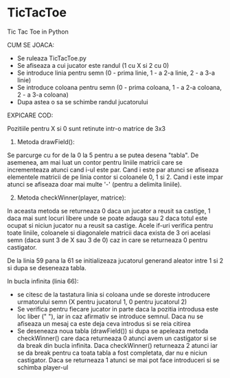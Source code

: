 # TicTacToe
Tic Tac Toe in Python

CUM SE JOACA:

- Se ruleaza TicTacToe.py
- Se afiseaza a cui jucator este randul (1 cu X si 2 cu 0)
- Se introduce linia pentru semn (0 - prima linie, 1 - a 2-a linie, 2 - a 3-a linie)
- Se introduce coloana pentru semn (0 - prima coloana, 1 - a 2-a coloana, 2 - a 3-a coloana)
- Dupa astea o sa se schimbe randul jucatorului

EXPICARE COD:

Pozitiile pentru X si 0 sunt retinute intr-o matrice de 3x3

1) Metoda drawField():

Se parcurge cu for de la 0 la 5 pentru a se putea desena "tabla". De asemenea, am mai luat un contor pentru liniile matricii care se incrementeaza atunci cand i-ul este par.
Cand i este par atunci se afiseaza elementele matricii de pe linia contor si coloanele 0, 1 si 2. 
Cand i este impar atunci se afiseaza doar mai multe '-' (pentru a delimita liniile).

2) Metoda checkWinner(player, matrice):

In aceasta metoda se returneaza 0 daca un jucator a reusit sa castige, 1 daca mai sunt locuri libere unde se poate adauga sau 2 daca totul este ocupat si niciun jucator nu a reusit sa castige.
Acele if-uri verifica pentru toate liniile, coloanele si diagonalele matricii daca exista de 3 ori acelasi semn (daca sunt 3 de X sau 3 de 0) caz in care se returneaza 0 pentru castigator.

De la linia 59 pana la 61 se initializeaza jucatorul generand aleator intre 1 si 2 si dupa se deseneaza tabla.

In bucla infinita (linia 66):
- se citesc de la tastatura linia si coloana unde se doreste introducere urmatorului semn (X pentru jucatorul 1, 0 pentru jucatorul 2)
- Se verifica pentru fiecare jucator in parte daca la pozitia introdusa este loc liber (" "), iar in caz afirmativ se introduce semnul. Daca nu se afiseaza un mesaj ca este deja ceva introdus si se reia citirea
- Se deseneaza noua tabla (drawField()) si dupa se apeleaza metoda checkWinner() care daca returneaza 0 atunci avem un castigator si se da break din bucla infinita. Daca checkWinner() returneaza 2 atunci iar se da break pentru ca toata tabla a fost completata, dar nu e niciun castigator. Daca se returneaza 1 atunci se mai pot face introduceri si se schimba player-ul
